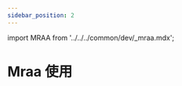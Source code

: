 ```yaml
---
sidebar_position: 2
---
```


import MRAA from '../../../common/dev/\_mraa.mdx';

# Mraa 使用

<MRAA />
